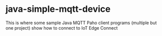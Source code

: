 # java-simple-mqtt-device
This is where some sample Java MQTT Paho client programs (multiple but one project) show how to connect to IoT Edge Connect
